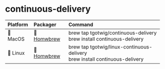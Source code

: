 # continuous-delivery

| Platform | Packager                                                                       | Command                                                                            |
|:-------- |:------------------------------------------------------------------------------ |:---------------------------------------------------------------------------------- |
| 🍎 MacOS | 🍺 [Homwbrew](https://github.com/TGotwig/homebrew-continuous-delivery)       | brew tap tgotwig/continuous-delivery<br>brew install continuous-delivery       |
| 🐧 Linux | 🍺 [Homwbrew](https://github.com/TGotwig/homebrew-linux-continuous-delivery) | brew tap tgotwig/linux-continuous-delivery<br>brew install continuous-delivery |
